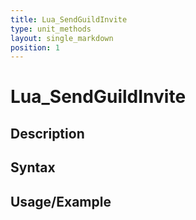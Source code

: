 ```yaml
---
title: Lua_SendGuildInvite
type: unit_methods
layout: single_markdown
position: 1
---
```


# Lua_SendGuildInvite

## Description

## Syntax

## Usage/Example


